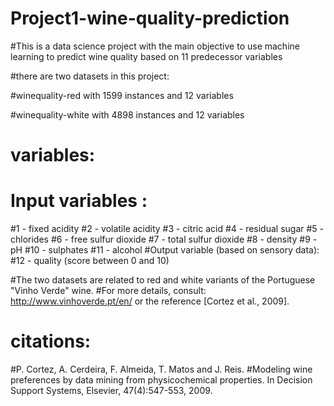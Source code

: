 # Project1-wine-quality-prediction

#This is a data science project with the main objective to use machine learning to predict wine quality based on 11 predecessor variables

#there are two datasets in this project:

#winequality-red with 1599 instances and 12 variables

#winequality-white with 4898 instances and 12 variables

# variables:
# Input variables :
 #1 - fixed acidity
 #2 - volatile acidity
 #3 - citric acid
 #4 - residual sugar
 #5 - chlorides
 #6 - free sulfur dioxide
 #7 - total sulfur dioxide
 #8 - density
 #9 - pH
 #10 - sulphates
 #11 - alcohol
 #Output variable (based on sensory data): 
 #12 - quality (score between 0 and 10)
 
 #The two datasets are related to red and white variants of the Portuguese "Vinho Verde" wine.
   #For more details, consult: http://www.vinhoverde.pt/en/ or the reference [Cortez et al., 2009].
   
   # citations:
   
   #P. Cortez, A. Cerdeira, F. Almeida, T. Matos and J. Reis.
   #Modeling wine preferences by data mining from physicochemical properties. In Decision Support Systems, Elsevier, 47(4):547-553, 2009.
